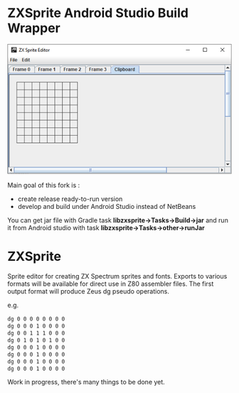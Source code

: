 # ZXSprite Android Studio Build Wrapper

![ZX Sprite Editor screenshot](/media/zx_sprite_editor_screenshot.png)

Main goal of this fork is :
 * create release ready-to-run version 
 * develop and build under Android Studio instead of NetBeans

You can get jar file with Gradle task
**libzxsprite->Tasks->Build->jar** and run it from Android studio with task
**libzxsprite->Tasks->other->runJar**

# ZXSprite

Sprite editor for creating ZX Spectrum sprites and fonts. 
Exports to various formats will be available for direct use in Z80 assembler files. 
The first output format will produce Zeus dg pseudo operations.

e.g.
```
dg 0 0 0 0 0 0 0 0 
dg 0 0 0 1 0 0 0 0
dg 0 0 1 1 1 0 0 0
dg 0 1 0 1 0 1 0 0
dg 0 0 0 1 0 0 0 0
dg 0 0 0 1 0 0 0 0
dg 0 0 0 1 0 0 0 0
dg 0 0 0 1 0 0 0 0
```

Work in progress, there's many things to be done yet. 
